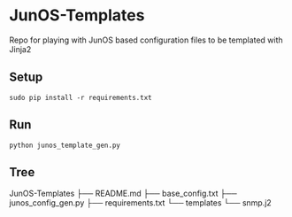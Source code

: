 # JunOS-Templates
Repo for playing with JunOS based configuration files to be templated with Jinja2

## Setup ##
`sudo pip install -r requirements.txt`

## Run ##
`python junos_template_gen.py`

## Tree ##
JunOS-Templates
    ├── README.md
    ├── base_config.txt
    ├── junos_config_gen.py
    ├── requirements.txt
    └── templates
        └── snmp.j2
